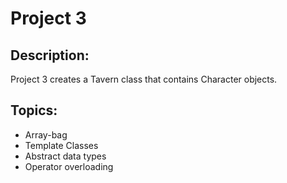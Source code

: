 # Project 3

## Description: 

Project 3 creates a Tavern class that contains Character objects.

## Topics:
- Array-bag
- Template Classes
- Abstract data types
- Operator overloading
